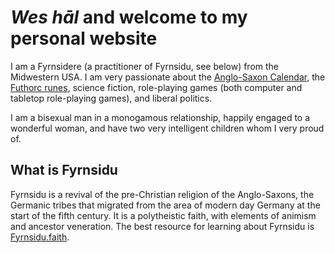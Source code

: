 # *Wes hāl* and welcome to my personal website

I am a Fyrnsidere (a practitioner of Fyrnsidu, 
see below) from the Midwestern USA. I am very
passionate about the [Anglo-Saxon Calendar](https://minewyrtruman.wordpress.com/the-anglo-saxon-calendar/),
the [Futhorc runes](https://minewyrtruman.wordpress.com/2020/06/10/writing-in-anglo-saxon-runes/),
science fiction, role-playing games (both computer
and tabletop role-playing games), and liberal
politics.

I am a bisexual man in a monogamous relationship,
happily engaged to a wonderful woman, and have 
two very intelligent children whom I very proud of.

## What is Fyrnsidu

Fyrnsidu is a revival of the pre-Christian religion
of the Anglo-Saxons, the Germanic tribes that migrated
from the area of modern day Germany at the start
of the fifth century. It is a polytheistic faith,
with elements of animism and ancestor veneration.
The best resource for learning about Fyrnsidu is
[Fyrnsidu.faith](https://fyrnsidu.faith).
